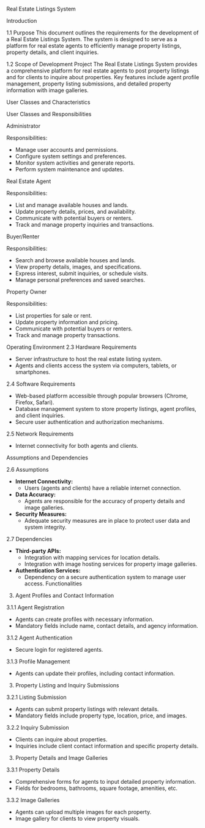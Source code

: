 Real Estate Listings System

Introduction

 1.1 Purpose
This document outlines the requirements for the development of a Real Estate Listings System. The system is designed to serve as a platform for real estate agents to efficiently manage property listings, property details, and client inquiries.

1.2 Scope of Development Project
The Real Estate Listings System provides a comprehensive platform for real estate agents to post property listings and for clients to inquire about properties. Key features include agent profile management, property listing submissions, and detailed property information with image galleries.

 User Classes and Characteristics

User Classes and Responsibilities

Administrator

Responsibilities:
- Manage user accounts and permissions.
- Configure system settings and preferences.
- Monitor system activities and generate reports.
- Perform system maintenance and updates.

Real Estate Agent

Responsibilities:
- List and manage available houses and lands.
- Update property details, prices, and availability.
- Communicate with potential buyers or renters.
- Track and manage property inquiries and transactions.

Buyer/Renter

Responsibilities:
- Search and browse available houses and lands.
- View property details, images, and specifications.
- Express interest, submit inquiries, or schedule visits.
- Manage personal preferences and saved searches.

Property Owner

 Responsibilities:
- List properties for sale or rent.
- Update property information and pricing.
- Communicate with potential buyers or renters.
- Track and manage property transactions.


Operating Environment
 2.3 Hardware Requirements

- Server infrastructure to host the real estate listing system.
- Agents and clients access the system via computers, tablets, or smartphones.

2.4 Software Requirements

- Web-based platform accessible through popular browsers (Chrome, Firefox, Safari).
- Database management system to store property listings, agent profiles, and client inquiries.
- Secure user authentication and authorization mechanisms.

2.5 Network Requirements

- Internet connectivity for both agents and clients.

Assumptions and Dependencies

2.6 Assumptions

- **Internet Connectivity:**
  - Users (agents and clients) have a reliable internet connection.
- **Data Accuracy:**
  - Agents are responsible for the accuracy of property details and image galleries.
- **Security Measures:**
  - Adequate security measures are in place to protect user data and system integrity.

2.7 Dependencies

- **Third-party APIs:**
  - Integration with mapping services for location details.
  - Integration with image hosting services for property image galleries.
- **Authentication Services:**
  - Dependency on a secure authentication system to manage user access.
Functionalities

3. Agent Profiles and Contact Information

3.1.1 Agent Registration

- Agents can create profiles with necessary information.
- Mandatory fields include name, contact details, and agency information.

3.1.2 Agent Authentication

- Secure login for registered agents.

3.1.3 Profile Management

- Agents can update their profiles, including contact information.

3. Property Listing and Inquiry Submissions

3.2.1 Listing Submission

- Agents can submit property listings with relevant details.
- Mandatory fields include property type, location, price, and images.

3.2.2 Inquiry Submission

- Clients can inquire about properties.
- Inquiries include client contact information and specific property details.
3. Property Details and Image Galleries
  
3.3.1 Property Details

- Comprehensive forms for agents to input detailed property information.
- Fields for bedrooms, bathrooms, square footage, amenities, etc.

3.3.2 Image Galleries

- Agents can upload multiple images for each property.
- Image gallery for clients to view property visuals.
